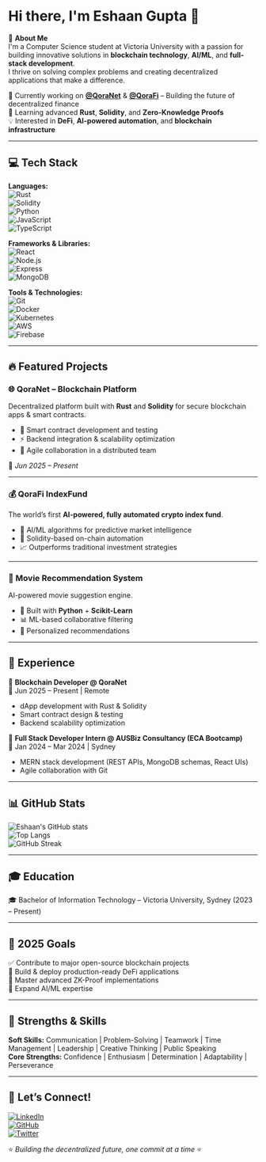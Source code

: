 # Hi there, I'm Eshaan Gupta 👋  

🚀 **About Me**  
I'm a Computer Science student at Victoria University with a passion for building innovative solutions in **blockchain technology**, **AI/ML**, and **full-stack development**.  
I thrive on solving complex problems and creating decentralized applications that make a difference.  

🔭 Currently working on **[@QoraNet](#)** & **[@QoraFi](#)** – Building the future of decentralized finance  
🌱 Learning advanced **Rust**, **Solidity**, and **Zero-Knowledge Proofs**  
💡 Interested in **DeFi**, **AI-powered automation**, and **blockchain infrastructure**  

---

## 💻 Tech Stack  

**Languages:**  
![Rust](https://img.shields.io/badge/Rust-000000?style=for-the-badge&logo=rust&logoColor=white)  
![Solidity](https://img.shields.io/badge/Solidity-363636?style=for-the-badge&logo=solidity&logoColor=white)  
![Python](https://img.shields.io/badge/Python-3776AB?style=for-the-badge&logo=python&logoColor=white)  
![JavaScript](https://img.shields.io/badge/JavaScript-F7E017?style=for-the-badge&logo=javascript&logoColor=black)  
![TypeScript](https://img.shields.io/badge/TypeScript-3178C6?style=for-the-badge&logo=typescript&logoColor=white)  

**Frameworks & Libraries:**  
![React](https://img.shields.io/badge/React-61DAFB?style=for-the-badge&logo=react&logoColor=black)  
![Node.js](https://img.shields.io/badge/Node.js-5FA04E?style=for-the-badge&logo=node.js&logoColor=white)  
![Express](https://img.shields.io/badge/Express-000000?style=for-the-badge&logo=express&logoColor=white)  
![MongoDB](https://img.shields.io/badge/MongoDB-4EA94B?style=for-the-badge&logo=mongodb&logoColor=white)  

**Tools & Technologies:**  
![Git](https://img.shields.io/badge/Git-F05032?style=for-the-badge&logo=git&logoColor=white)  
![Docker](https://img.shields.io/badge/Docker-2496ED?style=for-the-badge&logo=docker&logoColor=white)  
![Kubernetes](https://img.shields.io/badge/Kubernetes-326CE5?style=for-the-badge&logo=kubernetes&logoColor=white)  
![AWS](https://img.shields.io/badge/AWS-FF9900?style=for-the-badge&logo=amazon-aws&logoColor=white)  
![Firebase](https://img.shields.io/badge/Firebase-FFCA28?style=for-the-badge&logo=firebase&logoColor=black)  

---

## 🔥 Featured Projects  

### 🌐 QoraNet – Blockchain Platform  
Decentralized platform built with **Rust** and **Solidity** for secure blockchain apps & smart contracts.  
- 🔐 Smart contract development and testing  
- ⚡ Backend integration & scalability optimization  
- 🤝 Agile collaboration in a distributed team  

📅 *Jun 2025 – Present*  

---

### 💰 QoraFi IndexFund  
The world’s first **AI-powered, fully automated crypto index fund**.  
- 🤖 AI/ML algorithms for predictive market intelligence  
- 💎 Solidity-based on-chain automation  
- 📈 Outperforms traditional investment strategies  

---

### 🎥 Movie Recommendation System  
AI-powered movie suggestion engine.  
- 🐍 Built with **Python** + **Scikit-Learn**  
- 📊 ML-based collaborative filtering  
- 🎯 Personalized recommendations  

---

## 💼 Experience  

🔷 **Blockchain Developer @ QoraNet**  
📅 Jun 2025 – Present | Remote  
- dApp development with Rust & Solidity  
- Smart contract design & testing  
- Backend scalability optimization  

🔷 **Full Stack Developer Intern @ AUSBiz Consultancy (ECA Bootcamp)**  
📅 Jan 2024 – Mar 2024 | Sydney  
- MERN stack development (REST APIs, MongoDB schemas, React UIs)  
- Agile collaboration with Git  

---

## 📊 GitHub Stats  

![Eshaan's GitHub stats](https://github-readme-stats.vercel.app/api?username=Eshaan-byte&show_icons=true&theme=radical)  
![Top Langs](https://github-readme-stats.vercel.app/api/top-langs/?username=Eshaan-byte&layout=compact&theme=radical)  
![GitHub Streak](https://streak-stats.demolab.com?user=Eshaan-byte&theme=radical&hide_border=true)  

---

## 🎓 Education  
🎓 Bachelor of Information Technology – Victoria University, Sydney (2023 – Present)  

---

## 🎯 2025 Goals  
✅ Contribute to major open-source blockchain projects  
🚀 Build & deploy production-ready DeFi applications  
🔬 Master advanced ZK-Proof implementations  
🤖 Expand AI/ML expertise  

---

## 💪 Strengths & Skills  

**Soft Skills:** Communication | Problem-Solving | Teamwork | Time Management | Leadership | Creative Thinking | Public Speaking  
**Core Strengths:** Confidence | Enthusiasm | Determination | Adaptability | Perseverance  

---

## 🤝 Let’s Connect!  

[![LinkedIn](https://img.shields.io/badge/LinkedIn-0A66C2?style=for-the-badge&logo=linkedin&logoColor=white)](https://www.linkedin.com/in/eshaan-gupta)  
[![GitHub](https://img.shields.io/badge/GitHub-100000?style=for-the-badge&logo=github&logoColor=white)](https://github.com/Eshaan-byte)  
[![Twitter](https://img.shields.io/badge/Twitter-1DA1F2?style=for-the-badge&logo=twitter&logoColor=white)](#)  

⭐️ *Building the decentralized future, one commit at a time* ⭐️  
